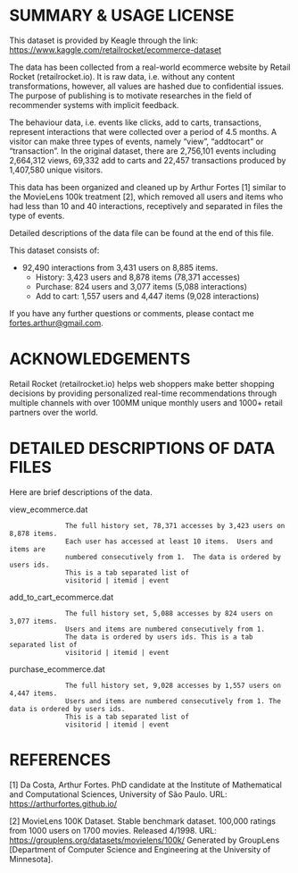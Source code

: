 SUMMARY & USAGE LICENSE
=============================================

This dataset is provided by Keagle through the link: https://www.kaggle.com/retailrocket/ecommerce-dataset

The data has been collected from a real-world ecommerce website by Retail Rocket (retailrocket.io). It is raw data, i.e. without any content transformations, however, all values are hashed due to confidential issues. The purpose of publishing is to motivate researches in the field of recommender systems with implicit feedback. 

The behaviour data, i.e. events like clicks, add to carts, transactions, represent interactions that were collected over a period of 4.5 months. A visitor can make three types of events, namely “view”, “addtocart” or “transaction”. In the original dataset, there are 2,756,101 events including 2,664,312 views, 69,332 add to carts and 22,457 transactions produced by 1,407,580 unique visitors. 


This data has been organized and cleaned up by Arthur Fortes [1] similar to the MovieLens 100k treatment [2], 
which removed all users and items who had less than 10 and 40 interactions, receptively and separated 
in files the type of events. 

Detailed descriptions of the data file can be found at the end of this file.
 
This dataset consists of:
  * 92,490 interactions from 3,431 users on 8,885 items.
    - History: 3,423 users and 8,878 items (78,371 accesses) 
    - Purchase: 824 users and 3,077 items (5,088 interactions)
    - Add to cart: 1,557 users and 4,447 items (9,028 interactions) 

If you have any further questions or comments, please contact me
<fortes.arthur@gmail.com>. 


ACKNOWLEDGEMENTS
==============================================

Retail Rocket (retailrocket.io) helps web shoppers make better shopping decisions by providing personalized real-time recommendations through multiple channels with over 100MM unique monthly users and 1000+ retail partners over the world.


DETAILED DESCRIPTIONS OF DATA FILES
==============================================

Here are brief descriptions of the data.

view_ecommerce.dat    
                  
                  The full history set, 78,371 accesses by 3,423 users on 8,878 items.
                  Each user has accessed at least 10 items.  Users and items are
                  numbered consecutively from 1.  The data is ordered by users ids. 
                  This is a tab separated list of 
                  visitorid | itemid | event


add_to_cart_ecommerce.dat    

                  The full history set, 5,088 accesses by 824 users on 3,077 items.
                  Users and items are numbered consecutively from 1.  
                  The data is ordered by users ids. This is a tab separated list of 
                  visitorid | itemid | event


purchase_ecommerce.dat  
                  
                  The full history set, 9,028 accesses by 1,557 users on 4,447 items.
                  Users and items are numbered consecutively from 1. The data is ordered by users ids. 
                  This is a tab separated list of 
                  visitorid | itemid | event

REFERENCES
==============================================

[1] Da Costa, Arthur Fortes. PhD candidate at the Institute of Mathematical and Computational Sciences, 
University of São Paulo. URL: https://arthurfortes.github.io/


[2] MovieLens 100K Dataset. Stable benchmark dataset. 100,000 ratings from 1000 users on 1700 movies. 
Released 4/1998. URL: https://grouplens.org/datasets/movielens/100k/
Generated by GroupLens [Department of Computer Science and Engineering at the University of Minnesota].
